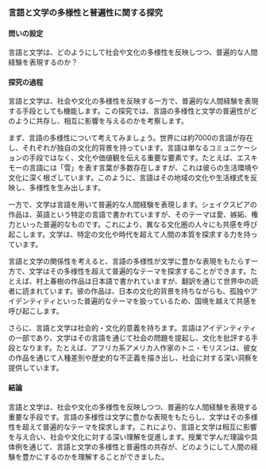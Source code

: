 ### 言語と文学の多様性と普遍性に関する探究

#### 問いの設定
言語と文学は、どのようにして社会や文化の多様性を反映しつつ、普遍的な人間経験を表現するのか？

#### 探究の過程
言語と文学は、社会や文化の多様性を反映する一方で、普遍的な人間経験を表現する手段としても機能します。この探究では、言語の多様性と文学の普遍性がどのように共存し、相互に影響を与えるのかを考察します。

まず、言語の多様性について考えてみましょう。世界には約7000の言語が存在し、それぞれが独自の文化的背景を持っています。言語は単なるコミュニケーションの手段ではなく、文化や価値観を伝える重要な要素です。たとえば、エスキモーの言語には「雪」を表す言葉が多数存在しますが、これは彼らの生活環境や文化に深く根ざしています。このように、言語はその地域の文化や生活様式を反映し、多様性を生み出します。

一方で、文学は言語を用いて普遍的な人間経験を表現します。シェイクスピアの作品は、英語という特定の言語で書かれていますが、そのテーマは愛、嫉妬、権力といった普遍的なものです。これにより、異なる文化圏の人々にも共感を呼び起こします。文学は、特定の文化や時代を超えて人間の本質を探求する力を持っています。

言語と文学の関係性を考えると、言語の多様性が文学に豊かな表現をもたらす一方で、文学はその多様性を超えて普遍的なテーマを探求することができます。たとえば、村上春樹の作品は日本語で書かれていますが、翻訳を通じて世界中の読者に読まれています。彼の作品は、日本の文化的背景を持ちながらも、孤独やアイデンティティといった普遍的なテーマを扱っているため、国境を越えて共感を呼び起こします。

さらに、言語と文学は社会的・文化的意義を持ちます。言語はアイデンティティの一部であり、文学はその言語を通じて社会の問題を提起し、文化を批評する手段となります。たとえば、アフリカ系アメリカ人作家のトニ・モリスンは、彼女の作品を通じて人種差別や歴史的な不正義を描き出し、社会に対する深い洞察を提供しています。

#### 結論
言語と文学は、社会や文化の多様性を反映しつつ、普遍的な人間経験を表現する重要な手段です。言語の多様性は文学に豊かな表現をもたらし、文学はその多様性を超えて普遍的なテーマを探求します。これにより、言語と文学は相互に影響を与え合い、社会や文化に対する深い理解を促進します。授業で学んだ理論や具体例を通じて、言語と文学の多様性と普遍性の共存が、どのようにして人間の経験を豊かにするのかを理解することができました。